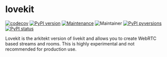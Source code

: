# lovekit

[![codecov](https://codecov.io/gh/jhnnsrs/akuire/branch/master/graph/badge.svg?token=UGXEA2THBV)](https://codecov.io/gh/jhnnsrs/akuire)
[![PyPI version](https://badge.fury.io/py/akuire.svg)](https://pypi.org/project/akuire/)
[![Maintenance](https://img.shields.io/badge/Maintained%3F-yes-green.svg)](https://pypi.org/project/akuire/)
![Maintainer](https://img.shields.io/badge/maintainer-jhnnsrs-blue)
[![PyPI pyversions](https://img.shields.io/pypi/pyversions/akuire.svg)](https://pypi.python.org/pypi/akuire/)
[![PyPI status](https://img.shields.io/pypi/status/akuire.svg)](https://pypi.python.org/pypi/akuire/)

Lovekit is the arkitekt version of livekit and allows you to create WebRTC based streams and rooms.
This is highly experimental and not recommended for production use.



